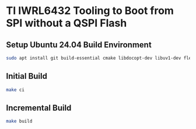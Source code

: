 # TI IWRL6432 Tooling to Boot from SPI without a QSPI Flash

## Setup Ubuntu 24.04 Build Environment
```bash
sudo apt install git build-essential cmake libdocopt-dev libuv1-dev flex bison libgtest-dev spi-tools gcc-11-aarch64-linux-gnu g++-11-aarch64-linux-gnu

```
## Initial Build
```bash
make ci
```

## Incremental Build
```bash
make build
```


